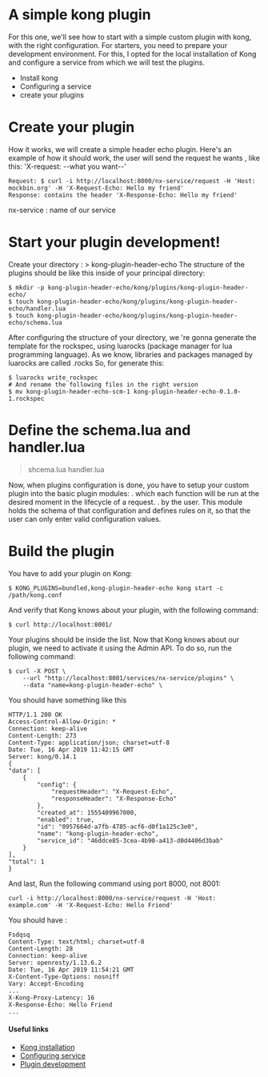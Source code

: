 # A simple kong plugin

For this one, we'll see how to start with a simple custom plugin with kong, with the right configuration. For starters, you need to prepare your development environment. For this, I opted for the local installation of Kong and configure a service from which we will test the plugins.

  - Install kong
  - Configuring a service
  - create your plugins

# Create your plugin
How it works, we will create a simple header echo plugin. Here's an example of how it should work, the user will send the request he wants , like this: 
'X-request: --what you want--'

    Request: $ curl -i http://localhost:8000/nx-service/request -H 'Host: mockbin.org' -H 'X-Request-Echo: Hello my friend'
    Response: contains the header 'X-Response-Echo: Hello my friend'

nx-service : name of our service

# Start your plugin development!

Create your directory : 
    > kong-plugin-header-echo
The structure of the plugins should be like this inside of your principal directory: 

    $ mkdir -p kong-plugin-header-echo/kong/plugins/kong-plugin-header-echo/
    $ touch kong-plugin-header-echo/kong/plugins/kong-plugin-header-echo/handler.lua
    $ touch kong-plugin-header-echo/kong/plugins/kong-plugin-header-echo/schema.lua


After configuring the structure of your directory, we 're gonna generate the template for the rockspec, using luarocks (package manager for lua programming language).
As we know, libraries and packages managed by luarocks are called .rocks
So, for generate this: 

    $ luarocks write_rockspec
    # And rename the following files in the right version
    $ mv kong-plugin-header-echo-scm-1 kong-plugin-header-echo-0.1.0-1.rockspec
    
# Define the schema.lua and handler.lua

> shcema.lua
> handler.lua

Now, when plugins configuration is done, you have to setup your custom plugin into the basic plugin modules:
 . which each function will be run at the desired moment in the lifecycle of a request.
 . by the user. This module holds the schema of that configuration and defines rules on it, so that the user can only enter valid configuration values.

# Build the plugin
You have to add your plugin on Kong:

    $ KONG_PLUGINS=bundled,kong-plugin-header-echo kong start -c /path/kong.conf
   
And verify that Kong knows about your plugin, with the following command:

    $ curl http://localhost:8001/

Your plugins should be inside the list.
Now that Kong knows about our plugin, we need to activate it using the Admin API. To do so, run the following command:

    $ curl -X POST \
        --url "http://localhost:8001/services/nx-service/plugins" \
        --data "name=kong-plugin-header-echo" \

You should have something like this


    HTTP/1.1 200 OK
    Access-Control-Allow-Origin: *
    Connection: keep-alive
    Content-Length: 273
    Content-Type: application/json; charset=utf-8
    Date: Tue, 16 Apr 2019 11:42:15 GMT
    Server: kong/0.14.1
    {
    "data": [
        {
            "config": {
                "requestHeader": "X-Request-Echo",
                "responseHeader": "X-Response-Echo"
            },
            "created_at": 1555409967000,
            "enabled": true,
            "id": "0957664d-a7fb-4785-acf6-d0f1a125c3e0",
            "name": "kong-plugin-header-echo",
            "service_id": "46ddce85-3cea-4b90-a413-d0d4406d3bab"
        }
    ],
    "total": 1
    }
    

And last,  Run the following command using port 8000, not 8001:


    curl -i http://localhost:8000/nx-service/request -H 'Host: example.com' -H 'X-Request-Echo: Hello Friend'

You should have : 

    Fsdqsq
    Content-Type: text/html; charset=utf-8
    Content-Length: 28
    Connection: keep-alive
    Server: openresty/1.13.6.2
    Date: Tue, 16 Apr 2019 11:54:21 GMT 
    X-Content-Type-Options: nosniff
    Vary: Accept-Encoding
    ...
    X-Kong-Proxy-Latency: 16
    X-Response-Echo: Hello Friend
    ...

#### Useful links
- [Kong installation](https://medium.com/@vasista/kong-api-gateway-installation-guide-for-beginners-ab6c796b36bf)
- [Configuring service](https://docs.konghq.com/1.1.x/getting-started/configuring-a-service/)
- [Plugin development](https://docs.konghq.com/1.1.x/plugin-development/)




 
